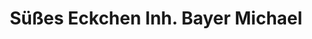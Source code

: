 ---
title: "Süßes Eckchen Inh. Bayer Michael"
url: /bad-liebenwerda/suesses-eckchen-inh-bayer-michael/
shop: Bäckerei
---